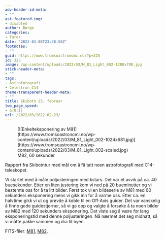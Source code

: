 ```yaml
---
adv-header-id-meta:
- ""
ast-featured-img:
- disabled
author: Børge
categories:
- Turer
date: "2022-03-08T23:38:50Z"
footnotes:
- ""
guid: https://www.tromsoastronomi.no/?p=325
id: 325
image: /wp-content/uploads/2022/03/M_81_Light_002-1200x798.jpg
stick-header-meta:
- ""
tags:
- Astrofotografi
- Celestron C14
theme-transparent-header-meta:
- ""
title: Skibotn 23. februar
two_page_speed:
- a:0:{}
url: /2022/03/2022-02-23/
---
```


<figure class="wp-block-image size-large is-style-rounded">[![Enkelteksponering av M81](https://www.tromsoastronomi.no/wp-content/uploads/2022/03/M_81_Light_002-1024x681.jpg)](https://www.tromsoastronomi.no/wp-content/uploads/2022/03/M_81_Light_002-scaled.jpg)<figcaption class="wp-element-caption">M82, 60 sekunder</figcaption></figure>Rapport fra Skibotntur med mål om å få tatt noen astrofotografi med C14-teleskopet.

Vi startet med å måle poljusteringen med kstars. Det var et avvik på ca. 40 buesekunder. Etter en liten justering kom vi ned på 20 bueminutter og vi bestemte oss for å ta litt bilder. Først tok vi en bildeserie av M81 med 60 sekunders eksponering mens vi gikk inn for å varme oss. Etter ca. en halvtime gikk vi ut og prøvde å koble til en Off-Axis guider. Det var vanskelig å finne gode guidestjerner, så vi ga opp og valgte å forsøke å ta noen bilder av M82 med 120 sekunders eksponering. Det viste seg å være for lang eksponeringstid med denne poljusteringen. Nå nærmet det seg midnatt, så vi måtte pakke sammen og dra til byen.

 FITS-filer: [M81](https://www.jottacloud.com/s/09156dd9f5dce514c428de885ed76141b47), [M82](https://www.jottacloud.com/s/091f3a63ff14011479bb067177afab45a3c).